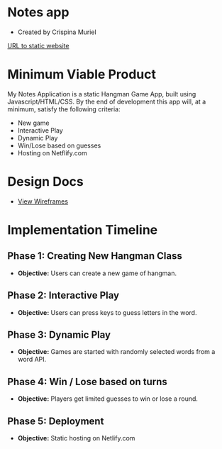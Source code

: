 # Notes app
* Created by Crispina Muriel

[URL to static website](https://eloquent-davinci-aa335c.netlify.com)

# Minimum Viable Product

My Notes Application is a static Hangman Game App, built using Javascript/HTML/CSS. By the end of development this app will, at a minimum, satisfy the following criteria:

* New game
* Interactive Play
* Dynamic Play
* Win/Lose based on guesses
* Hosting on Netflify.com

# Design Docs

* [View Wireframes](./wireframes)

# Implementation Timeline

## Phase 1: Creating New Hangman Class
* **Objective:** Users can create a new game of hangman.

## Phase 2: Interactive Play
* **Objective:** Users can press keys to guess letters in the word.

## Phase 3: Dynamic Play 
* **Objective:** Games are started with randomly selected words from a word API. 

## Phase 4: Win / Lose based on turns
* **Objective:** Players get limited guesses to win or lose a round.

## Phase 5: Deployment
* **Objective:** Static hosting on Netlify.com





